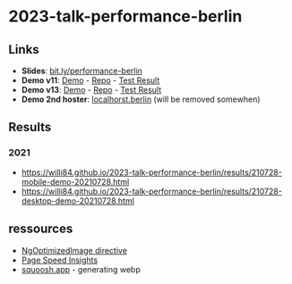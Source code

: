 # 2023-talk-performance-berlin

## Links

* **Slides**: [bit.ly/performance-berlin](https://bit.ly/performance-berlin)
* **Demo v11**: [Demo](https://performance-demo.vercel.app/) - [Repo](https://github.com/willi84/performance-demo/tree/main) - [Test Result](https://pagespeed.web.dev/analysis/https-performance-demo-vercel-app/gmuyt9pnu0?form_factor=mobile)
* **Demo v13**: [Demo](https://performance-demo-latest.vercel.app/) - [Repo](https://github.com/willi84/performance-demo-latest/tree/main) - [Test Result](https://pagespeed.web.dev/analysis/https-performance-demo-latest-vercel-app/gl2e4gwcuz?form_factor=mobile)
* **Demo 2nd hoster**: [localhorst.berlin](https://localhorst.berlin)  (will be removed somewhen)


## Results

### 2021
* https://willi84.github.io/2023-talk-performance-berlin/results/210728-mobile-demo-20210728.html
* https://willi84.github.io/2023-talk-performance-berlin/results/210728-desktop-demo-20210728.html


## ressources

* [NgOptimizedImage directive](https://angular.io/api/common/NgOptimizedImage)
* [Page Speed Insights](https://pagespeed.web.dev/)
* [squoosh.app](https://squoosh.app/) - generating webp
